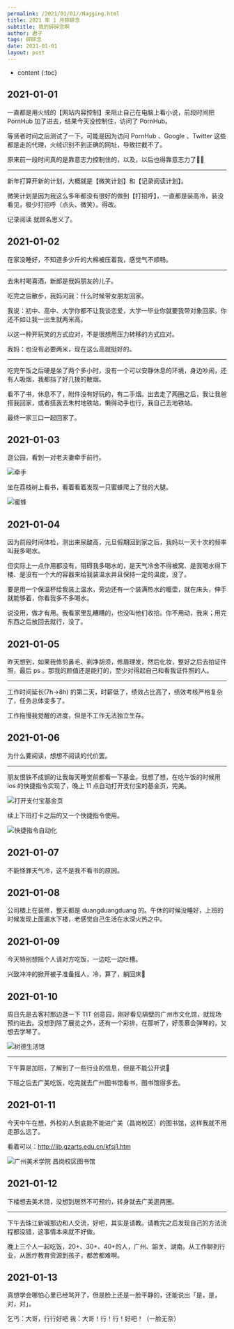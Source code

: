 ```yaml
---
permalink: /2021/01/01//Nagging.html
title: 2021 年 1 月碎碎念
subtitle: 我的碎碎念啊
author: 君子
tags: 碎碎念
date: 2021-01-01
layout: post
---
```

* content
{:toc}
## 2021-01-01

一直都是用火绒的【网站内容控制】来阻止自己在电脑上看小说，前段时间把 PornHub 加了进去，结果今天没控制住，访问了 PornHub。

等贤者时间之后测试了一下，可能是因为访问 PornHub 、Google 、Twitter 这些都是走的代理，火绒识别不到正确的网址，导致拦截不了。

原来前一段时间真的是靠意志力控制住的，以及，以后也得靠意志力了🤦‍♂️

***

新年打算开新的计划，大概就是【微笑计划】和【记录阅读计划】。

微笑计划是因为我这么多年都没有很好的做到【打招呼】，一直都是装高冷，装没看见，极少打招呼（点头、微笑）。得改。

记录阅读 就顾名思义了。

## 2021-01-02

在家没睡好，不知道多少斤的大棉被压着我，感觉气不顺畅。

***

去朱村喝喜酒，新郎是我妈朋友的儿子。

吃完之后散步，我妈问我：什么时候带女朋友回家。

我说：初中、高中、大学你都不让我谈恋爱，大学一毕业你就要我带对象回家。你还不如让我一出生就两米高。

以这一种开玩笑的方式应对，不是很想用压力转移的方式应对。

我妈：也没有必要两米，现在这么高就挺好的。

***

吃完午饭之后硬是坐了两个多小时，没有一个可以安静休息的环境，身边吵闹，还有人吸烟，我都挡了好几拨的散烟。

看不了书，休息不了，附件没有好玩的，有二手烟。出去走了两圈之后，我让我爸搭我回家，或者搭我去朱村地铁站，懒得动手也行，我自己去地铁站。

最终一家三口一起回家了。

## 2021-01-03

逛公园，看到一对老夫妻牵手前行。

![牵手](https://img.lbjheiheihei.xyz/FuBfOwLtJUFHbRb_pl_33zjTuUHA "牵手")

坐在荔枝树上看书，看着看着发现一只蜜蜂爬上了我的大腿。

![蜜蜂](https://img.lbjheiheihei.xyz/Ficyb_pPQAbepT4i4BA9yDNloRYg "蜜蜂")

## 2021-01-04

因为前段时间体检，测出来尿酸高，元旦假期回到家之后，我妈以一天十次的频率叫我多喝水。

但实际上一点作用都没有，阻碍我多喝水的，是天气冷舍不得被窝、是我喝水得下楼、是没有一个大的容器来给我装温水并且保持一定的温度，没了。

要是用一个保温杯给我装上温水，旁边还有一个装满热水的暖壶，就在床头，伸手就能够着，你看我多不多喝水。

说没用，做才有用。我看家里乱糟糟的，也没叫他们收拾。你不用动，我来；用完东西之后放回去就行，没了。

## 2021-01-05

昨天想到，如果我修剪鼻毛、剃净胡须，修眉理发，然后化妆，整好之后去拍证件照，最后 ps 。那我的颜值还是能打的，至少对得起自己和看我证件照的人。

***

工作时间延长(7h->8h) 的第二天，时薪低了，绩效占比高了，绩效考核严格复杂了，任务总体变多了。

工作拖慢我觉醒的进度，但是不工作无法独立生存。

## 2021-01-06

为什么要阅读，想想不阅读的代价罢。

***

朋友恨铁不成钢的让我每天睡觉前都看一下基金。我想了想，在吃午饭的时候用 ios 的快捷指令实现了，晚上 11 点自动打开支付宝的基金页，完美。

![打开支付宝基金页](https://img.lbjheiheihei.xyz/FqOp78g376lcPkJOpISKabY0Zpwc "打开支付宝基金页")

续上下班打卡之后的又一个快捷指令使用。

![快捷指令自动化](https://img.lbjheiheihei.xyz/Ft2V8eLNj24arPVsR9Hlc4L51aIy "快捷指令自动化")

## 2021-01-07

不能怪罪天气冷，这不是我不看书的原因。

## 2021-01-08

公司楼上在装修，整天都是 duangduangduang 的。午休的时候没睡好，上班的时候发现上面漏水下楼，老感觉自己生活在水深火热之中。

## 2021-01-09

今天特别想摇个人请对方吃饭，一边吃一边吐槽。

兴致冲冲的掀开被子准备摇人，冷，算了，躺回床🤣

## 2021-01-10

周日先是去客村那边逛一下 TIT 创意园，刚好看见隔壁的广州市文化馆，就现场预约进去。没想到除了展览之外，还有一个彩排，在那听了，好羡慕会弹琴的，又想去学琴了。

![树德生活馆](https://img.lbjheiheihei.xyz/FjqOHPTCD57q5M5e606kY0Yd-ugr "树德生活馆")

***

下午算是加班，了解到了一些行业的信息，但是不能公开说🤣

下班之后去广美吃饭，吃完就去广州图书馆看书，图书馆得多去。

## 2021-01-11

今天中午在想，外校的人到底能不能进广美（昌岗校区）的图书馆，这样我就不用走那么远了。

看着可以：http://lib.gzarts.edu.cn/kfsj1.htm

![广州美术学院 昌岗校区图书馆](https://img.lbjheiheihei.xyz/FhI03ZAcYPgKWO1C77CTGwbYWAUD "广州美术学院 昌岗校区图书馆")

## 2021-01-12

下楼想去美术馆，没想到居然不可预约，转身就去广美逛两圈。

***

下午去珠江新城那边和人交流，好吧，其实是请教。请教完之后发现自己的方法流程都没错，这事情本来就不好做。

晚上三个人一起吃饭，20+、30+、40+的人，广州、韶关、湖南。从工作聊到行业，从医疗教育资源到孩子，都苦都难啊。

## 2021-01-13

真想学会哪怕心里已经骂开了，但是脸上还是一脸平静的，还能说出「是，是，对，对」。

乞丐：大哥，行行好吧
我：大哥！行！行！好吧！（一脸无奈）

